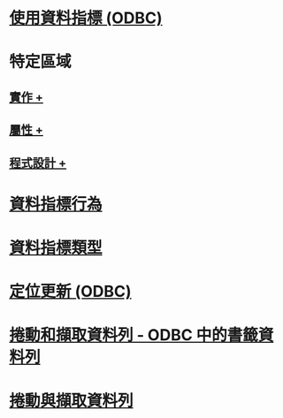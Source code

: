 # [使用資料指標 (ODBC)](using-cursors-odbc.md)

# 特定區域
## [實作 +](../../relational-databases/native-client-odbc-cursors/implementation/how-cursors-are-implemented.md)
## [屬性 +](../../relational-databases/native-client-odbc-cursors/properties/cursor-properties.md)
## [程式設計 +](../../relational-databases/native-client-odbc-cursors/programming/cursor-programming-details-odbc.md)

# [資料指標行為](cursor-behaviors.md)
# [資料指標類型](cursor-types.md)
# [定位更新 (ODBC)](positioned-updates-odbc.md)
# [捲動和擷取資料列 - ODBC 中的書籤資料列](scrolling-and-fetching-rows-bookmarking-rows-in-odbc.md)
# [捲動與擷取資料列](scrolling-and-fetching-rows.md)
